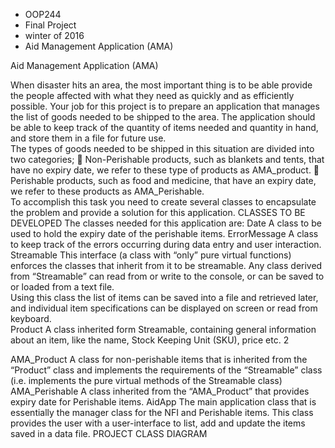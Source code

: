 - OOP244
- Final Project
- winter of 2016
- Aid Management Application (AMA)


Aid Management Application  (AMA) 
 
When disaster hits an area, the most important thing is to be able provide the people affected with what they need as quickly and as efficiently possible. 
Your job for this project is to prepare an application that manages the list of goods needed to be shipped to the area. The application should be able to keep track of the quantity of items needed and quantity in hand, and store them in a file for future use.  
The types of goods needed to be shipped in this situation are divided into two categories;   Non-Perishable products, such as blankets and tents, that have no expiry date, we refer to these type of products as AMA_product.  Perishable products, such as food and medicine, that have an expiry date, we refer to these products as AMA_Perishable.  
To accomplish this task you need to create several classes to encapsulate the problem and provide a solution for this application.  CLASSES TO BE DEVELOPED The classes needed for this application are: 
Date  A class to be used to hold the expiry date of the perishable items. 
ErrorMessage  A class to keep track of the errors occurring during data entry and user interaction. 
Streamable  This interface (a class with “only” pure virtual functions) enforces the classes that inherit from it to be streamable. Any class derived from “Streamable” can read from or write to the console, or can be saved to or loaded from a text file.    
Using this class the list of items can be saved into a file and retrieved later, and individual item specifications can be displayed on screen or read from keyboard.  
Product  A class inherited form Streamable, containing general information about an item, like the name, Stock Keeping Unit (SKU), price etc. 
2 
 
AMA_Product  A class for non-perishable items that is inherited from the “Product” class and implements the requirements of the “Streamable” class (i.e. implements the pure virtual methods of the Streamable class) 
AMA_Perishable  A class inherited from the “AMA_Product” that provides expiry date for Perishable items. 
AidApp  The main application class that is essentially the manager class for the NFI and Perishable items. This class provides the user with a user-interface to list, add and update the items saved in a data file. PROJECT CLASS DIAGRAM 
 
 

